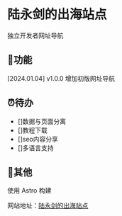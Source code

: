# 陆永剑的出海站点

独立开发者网址导航

## 📌功能
[2024.01.04] v1.0.0 增加初版网址导航


## ⏰待办
- []数据与页面分离
- []教程下载
- []seo内容分享
- []多语言支持

## 🔮其他

使用 Astro 构建

网站地址：[陆永剑的出海站点](https://luyongjian.online)

<!-- 公众号：
![](http://github.com/用户名/仓库名/raw/master/路径(如果是根目录,可省略)/xxx.png) -->







